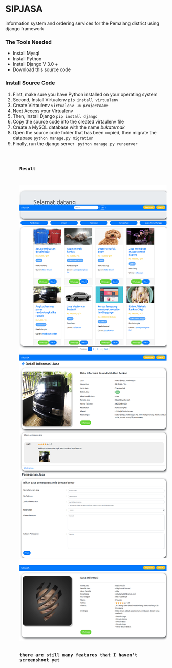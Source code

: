 # SIPJASA
information system and ordering services for the Pemalang district using django framework 
<h3>The Tools Needed</h3>
<ul>
<li>Install Mysql</li>
<li>Install Python</li>
<li>Install Django V 3.0 + </li>
<li>Download this source code</li>
</ul>
<h3>Install Source Code </h3>
<ol>
<li>First, make sure you have Python installed on your operating system</li>
<li>Second, Install Virtualenv <code>pip install virtualenv</code></li>
<li>Create Virtaulenv <code>virtualenv -m <i>projectname</i> </code></li>
<li>Next Access your Virtualenv</li>
<li>Then, Install Django <code>pip install django</code></li>
<li>Copy the source code into the created virtaulenv file</li>
<li>Create a MySQL database with the name <i>bukaternak</i></li>
<li>Open the source code folder that has been copied, then migrate the database <code>python manage.py migration</code></li>
<li>Finally, run the django server <code> python manage.py runserver</li>
<ol>
<h3>Result </h3>

<img src = 'https://github.com/DimasGithub/SIPJASA/blob/master/127.0.0.1_8000_.png'/>
<img src = 'https://github.com/DimasGithub/SIPJASA/blob/master/127.0.0.1_8000_details_35.png'/>
<img src = 'https://github.com/DimasGithub/SIPJASA/blob/master/127.0.0.1_8000_details_detailsjasa_28.png'/>

<h3>there are still many features that I haven't screenshoot yet</h3>
